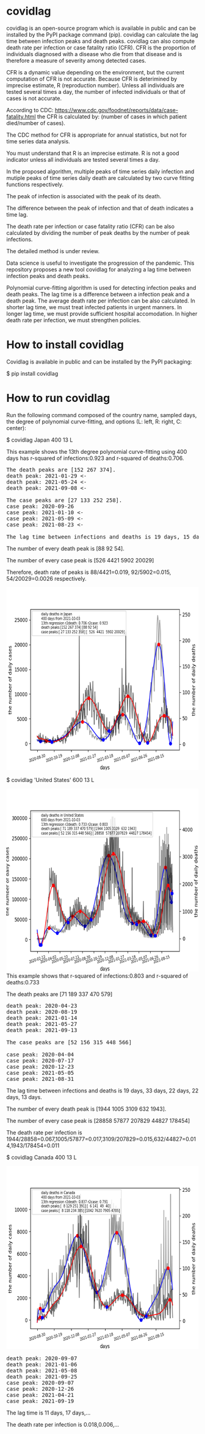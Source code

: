 # covidlag
covidlag is an open-source program which is available in public and 
can be installed by the PyPI package command (pip).
covidlag can calculate the lag time between infection peaks and death peaks.
covidlag can also compute death rate per infection or case fatality ratio (CFR).
CFR is the proportion of individuals diagnosed with a disease who die from 
that disease and is therefore a measure of severity among detected cases.

CFR is a dynamic value depending on the environment, 
but the current computation of CFR is not accurate. 
Because CFR is deterimined by imprecise estimate, R (reproduction number).
Unless all individuals are tested several times a day, 
the number of infected individuals or that of cases is not accurate.

According to CDC:
https://www.cdc.gov/foodnet/reports/data/case-fatality.html
the CFR is calculated by:
(number of cases in which patient died/number of cases).

The CDC method for CFR is appropriate for annual statistics, 
but not for time series data analysis.

You must understand that R is an imprecise estimate. 
R is not a good indicator unless all individuals are tested several times a day.

In the proposed algorithm, multiple peaks of time series daily infection and 
mutiple peaks of time series daily death are calculated by two curve 
fitting functions respectively.

The peak of infection is associated with the peak of its death.

The difference between the peak of infection and that of death indicates a time lag.

The death rate per infection or case fatality ratio (CFR) can be also calculated by
dividing the number of peak deaths by the number of peak infections.

The detailed method is under review.

Data science is useful to investigate the progression of the pandemic. 
This repository proposes a new tool covidlag for analyzing a lag time 
between infection peaks and death peaks. 

Polynomial curve-fitting algorithm is used for detecting infection peaks and death peaks.
The lag time is a difference between a infection peak and a death peak.
The average death rate per infection can be also calculated.
In shorter lag time, we must treat infected patients in urgent manners.
In longer lag time, we must provide sufficient hospital accomodation.
In higher death rate per infection, we must strengthen policies.

# How to install covidlag
Covidlag is available in public and can be installed by the PyPI packaging:

$ pip install covidlag

# How to run covidlag
Run the following command composed of the country name, sampled days, the degree
of polynomial curve-fitting, and options (L: left, R: right, C: center):

$ covidlag Japan 400 13 L

This example shows the 13th degree polynomial curve-fitting using 400 days has 
r-squared of infections:0.923 and r-squared of deaths:0.706.
<pre>
The death peaks are [152 267 374].
death peak: 2021-01-29 <-
death peak: 2021-05-24 <-
death peak: 2021-09-08 <-

The case peaks are [27 133 252 258].
case peak: 2020-09-26
case peak: 2021-01-10 <-
case peak: 2021-05-09 <-
case peak: 2021-08-23 <-

The lag time between infections and deaths is 19 days, 15 days, and 16 days respectively.
</pre>

The number of every death peak is [88 92 54].

The number of every case peak is [526 4421 5902 20029]

Therefore, death rate of peaks is 88/4421=0.019, 92/5902=0.015, 54/20029=0.0026 respectively.

<img src='https://github.com/ytakefuji/covidlag/raw/main/Japan.png' height=480 width=640>

$ covidlag 'United States' 600 13 L

<img src='https://github.com/ytakefuji/covidlag/raw/main/United States.png' height=480 width=640>
This example shows that r-squared of infections:0.803 and r-squared of deaths:0.733

The death peaks are [71 189 337 470 579]
<pre>
death peak: 2020-04-23
death peak: 2020-08-19
death peak: 2021-01-14
death peak: 2021-05-27
death peak: 2021-09-13

The case peaks are [52 156 315 448 566]

case peak: 2020-04-04
case peak: 2020-07-17
case peak: 2020-12-23
case peak: 2021-05-05
case peak: 2021-08-31
</pre>

The lag time between infections and deaths is 19 days, 33 days, 22 days, 22 days, 13 days.


The number of every death peak is [1944 1005 3109 632 1943].

The number of every case peak is [28858 57877 207829 44827 178454]

The death rate per infection is 1944/28858=0.067,1005/57877=0.017,3109/207829=0.015,632/44827=0.014,1943/178454=0.011


$ covidlag Canada 400 13 L

<img src='https://github.com/ytakefuji/covidlag/raw/main/Canada.png' height=480 width=640>
<pre>
death peak: 2020-09-07
death peak: 2021-01-06
death peak: 2021-05-08
death peak: 2021-09-25
case peak: 2020-09-07
case peak: 2020-12-26
case peak: 2021-04-21
case peak: 2021-09-19
</pre>
The lag time is 11 days, 17 days,...

The death rate per infection is 0.018,0.006,...
